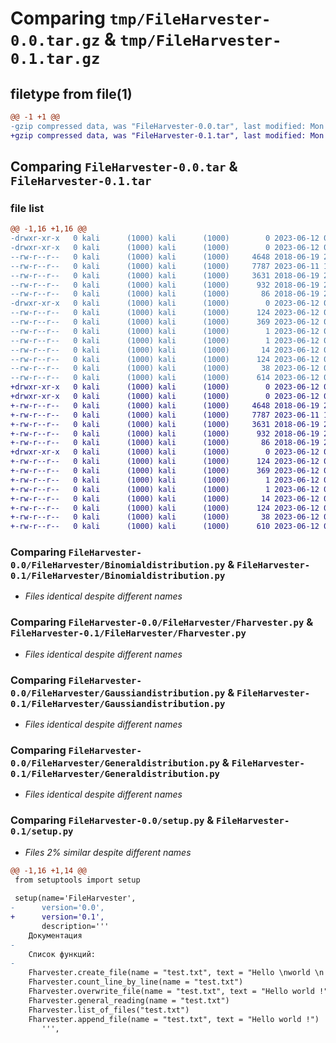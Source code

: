 # Comparing `tmp/FileHarvester-0.0.tar.gz` & `tmp/FileHarvester-0.1.tar.gz`

## filetype from file(1)

```diff
@@ -1 +1 @@
-gzip compressed data, was "FileHarvester-0.0.tar", last modified: Mon Jun 12 09:03:44 2023, max compression
+gzip compressed data, was "FileHarvester-0.1.tar", last modified: Mon Jun 12 09:05:03 2023, max compression
```

## Comparing `FileHarvester-0.0.tar` & `FileHarvester-0.1.tar`

### file list

```diff
@@ -1,16 +1,16 @@
-drwxr-xr-x   0 kali      (1000) kali      (1000)        0 2023-06-12 09:03:44.072885 FileHarvester-0.0/
-drwxr-xr-x   0 kali      (1000) kali      (1000)        0 2023-06-12 09:03:44.072885 FileHarvester-0.0/FileHarvester/
--rw-r--r--   0 kali      (1000) kali      (1000)     4648 2018-06-19 23:16:08.000000 FileHarvester-0.0/FileHarvester/Binomialdistribution.py
--rw-r--r--   0 kali      (1000) kali      (1000)     7787 2023-06-11 14:25:09.000000 FileHarvester-0.0/FileHarvester/Fharvester.py
--rw-r--r--   0 kali      (1000) kali      (1000)     3631 2018-06-19 23:16:08.000000 FileHarvester-0.0/FileHarvester/Gaussiandistribution.py
--rw-r--r--   0 kali      (1000) kali      (1000)      932 2018-06-19 23:16:08.000000 FileHarvester-0.0/FileHarvester/Generaldistribution.py
--rw-r--r--   0 kali      (1000) kali      (1000)       86 2018-06-19 23:16:08.000000 FileHarvester-0.0/FileHarvester/__init__.py
-drwxr-xr-x   0 kali      (1000) kali      (1000)        0 2023-06-12 09:03:44.072885 FileHarvester-0.0/FileHarvester.egg-info/
--rw-r--r--   0 kali      (1000) kali      (1000)      124 2023-06-12 09:03:43.000000 FileHarvester-0.0/FileHarvester.egg-info/PKG-INFO
--rw-r--r--   0 kali      (1000) kali      (1000)      369 2023-06-12 09:03:44.000000 FileHarvester-0.0/FileHarvester.egg-info/SOURCES.txt
--rw-r--r--   0 kali      (1000) kali      (1000)        1 2023-06-12 09:03:43.000000 FileHarvester-0.0/FileHarvester.egg-info/dependency_links.txt
--rw-r--r--   0 kali      (1000) kali      (1000)        1 2023-06-12 09:03:43.000000 FileHarvester-0.0/FileHarvester.egg-info/not-zip-safe
--rw-r--r--   0 kali      (1000) kali      (1000)       14 2023-06-12 09:03:43.000000 FileHarvester-0.0/FileHarvester.egg-info/top_level.txt
--rw-r--r--   0 kali      (1000) kali      (1000)      124 2023-06-12 09:03:44.072885 FileHarvester-0.0/PKG-INFO
--rw-r--r--   0 kali      (1000) kali      (1000)       38 2023-06-12 09:03:44.072885 FileHarvester-0.0/setup.cfg
--rw-r--r--   0 kali      (1000) kali      (1000)      614 2023-06-12 09:03:40.000000 FileHarvester-0.0/setup.py
+drwxr-xr-x   0 kali      (1000) kali      (1000)        0 2023-06-12 09:05:03.452963 FileHarvester-0.1/
+drwxr-xr-x   0 kali      (1000) kali      (1000)        0 2023-06-12 09:05:03.448963 FileHarvester-0.1/FileHarvester/
+-rw-r--r--   0 kali      (1000) kali      (1000)     4648 2018-06-19 23:16:08.000000 FileHarvester-0.1/FileHarvester/Binomialdistribution.py
+-rw-r--r--   0 kali      (1000) kali      (1000)     7787 2023-06-11 14:25:09.000000 FileHarvester-0.1/FileHarvester/Fharvester.py
+-rw-r--r--   0 kali      (1000) kali      (1000)     3631 2018-06-19 23:16:08.000000 FileHarvester-0.1/FileHarvester/Gaussiandistribution.py
+-rw-r--r--   0 kali      (1000) kali      (1000)      932 2018-06-19 23:16:08.000000 FileHarvester-0.1/FileHarvester/Generaldistribution.py
+-rw-r--r--   0 kali      (1000) kali      (1000)       86 2018-06-19 23:16:08.000000 FileHarvester-0.1/FileHarvester/__init__.py
+drwxr-xr-x   0 kali      (1000) kali      (1000)        0 2023-06-12 09:05:03.452963 FileHarvester-0.1/FileHarvester.egg-info/
+-rw-r--r--   0 kali      (1000) kali      (1000)      124 2023-06-12 09:05:03.000000 FileHarvester-0.1/FileHarvester.egg-info/PKG-INFO
+-rw-r--r--   0 kali      (1000) kali      (1000)      369 2023-06-12 09:05:03.000000 FileHarvester-0.1/FileHarvester.egg-info/SOURCES.txt
+-rw-r--r--   0 kali      (1000) kali      (1000)        1 2023-06-12 09:05:03.000000 FileHarvester-0.1/FileHarvester.egg-info/dependency_links.txt
+-rw-r--r--   0 kali      (1000) kali      (1000)        1 2023-06-12 09:03:43.000000 FileHarvester-0.1/FileHarvester.egg-info/not-zip-safe
+-rw-r--r--   0 kali      (1000) kali      (1000)       14 2023-06-12 09:05:03.000000 FileHarvester-0.1/FileHarvester.egg-info/top_level.txt
+-rw-r--r--   0 kali      (1000) kali      (1000)      124 2023-06-12 09:05:03.452963 FileHarvester-0.1/PKG-INFO
+-rw-r--r--   0 kali      (1000) kali      (1000)       38 2023-06-12 09:05:03.452963 FileHarvester-0.1/setup.cfg
+-rw-r--r--   0 kali      (1000) kali      (1000)      610 2023-06-12 09:05:00.000000 FileHarvester-0.1/setup.py
```

### Comparing `FileHarvester-0.0/FileHarvester/Binomialdistribution.py` & `FileHarvester-0.1/FileHarvester/Binomialdistribution.py`

 * *Files identical despite different names*

### Comparing `FileHarvester-0.0/FileHarvester/Fharvester.py` & `FileHarvester-0.1/FileHarvester/Fharvester.py`

 * *Files identical despite different names*

### Comparing `FileHarvester-0.0/FileHarvester/Gaussiandistribution.py` & `FileHarvester-0.1/FileHarvester/Gaussiandistribution.py`

 * *Files identical despite different names*

### Comparing `FileHarvester-0.0/FileHarvester/Generaldistribution.py` & `FileHarvester-0.1/FileHarvester/Generaldistribution.py`

 * *Files identical despite different names*

### Comparing `FileHarvester-0.0/setup.py` & `FileHarvester-0.1/setup.py`

 * *Files 2% similar despite different names*

```diff
@@ -1,16 +1,14 @@
 from setuptools import setup
 
 setup(name='FileHarvester',
-      version='0.0',
+      version='0.1',
       description='''
 	Документация
-	
 	Список функций:
-	
 	Fharvester.create_file(name = "test.txt", text = "Hello \nworld \n!")
 	Fharvester.count_line_by_line(name = "test.txt")
 	Fharvester.overwrite_file(name = "test.txt", text = "Hello world !")
 	Fharvester.general_reading(name = "test.txt")
 	Fharvester.list_of_files("test.txt")
 	Fharvester.append_file(name = "test.txt", text = "Hello world !")
       ''',
```

